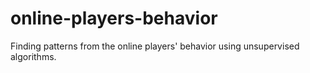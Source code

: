 # online-players-behavior
Finding patterns from the online players' behavior using unsupervised algorithms.
